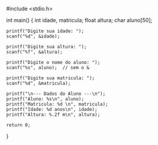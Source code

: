 #include <stdio.h>

int main() {
    int idade, matricula;
    float altura;
    char aluno[50];
    
    printf("Digite sua idade: ");
    scanf("%d", &idade);
    
    printf("Digite sua altura: ");
    scanf("%f", &altura);
    
    printf("Digite o nome do aluno: ");
    scanf("%s", aluno);  // sem o &
    
    printf("Digite sua matricula: ");
    scanf("%d", &matricula);
    
    printf("\n--- Dados do Aluno ---\n");
    printf("Aluno: %s\n", aluno);
    printf("Matricula: %d \n", matricula);
    printf("Idade: %d anos\n", idade);
    printf("Altura: %.2f m\n", altura);
    
    return 0;
}
